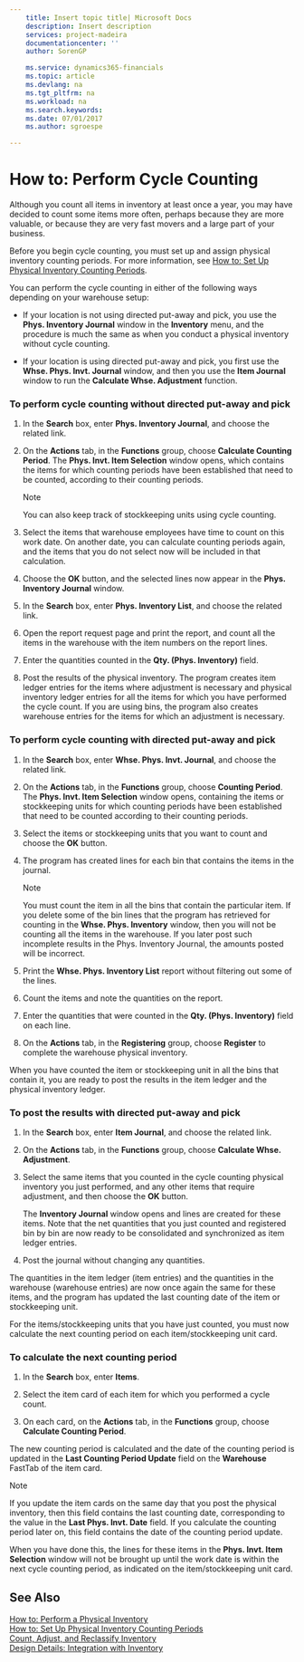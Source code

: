 ```yaml
---
    title: Insert topic title| Microsoft Docs
    description: Insert description
    services: project-madeira
    documentationcenter: ''
    author: SorenGP

    ms.service: dynamics365-financials
    ms.topic: article
    ms.devlang: na
    ms.tgt_pltfrm: na
    ms.workload: na
    ms.search.keywords:
    ms.date: 07/01/2017
    ms.author: sgroespe

---
```

# How to: Perform Cycle Counting
Although you count all items in inventory at least once a year, you may have decided to count some items more often, perhaps because they are more valuable, or because they are very fast movers and a large part of your business.  
  
 Before you begin cycle counting, you must set up and assign physical inventory counting periods. For more information, see [How to: Set Up Physical Inventory Counting Periods](../how-to-set-up-physical-inventory-counting-periods.md).  
  
 You can perform the cycle counting in either of the following ways depending on your warehouse setup:  
  
-   If your location is not using directed put-away and pick, you use the **Phys. Inventory Journal** window in the **Inventory** menu, and the procedure is much the same as when you conduct a physical inventory without cycle counting.  
  
-   If your location is using directed put-away and pick, you first use the **Whse. Phys. Invt. Journal** window, and then you use the **Item Journal** window to run the **Calculate Whse. Adjustment** function.  
  
### To perform cycle counting without directed put-away and pick  
  
1.  In the **Search** box, enter **Phys. Inventory Journal**, and choose the related link.  
  
2.  On the **Actions** tab, in the **Functions** group, choose **Calculate Counting Period**. The **Phys. Invt. Item Selection** window opens, which contains the items for which counting periods have been established that need to be counted, according to their counting periods.  
  
    > [!NOTE]  
    >  You can also keep track of stockkeeping units using cycle counting.  
  
3.  Select the items that warehouse employees have time to count on this work date. On another date, you can calculate counting periods again, and the items that you do not select now will be included in that calculation.  
  
4.  Choose the **OK** button, and the selected lines now appear in the **Phys. Inventory Journal** window.  
  
5.  In the **Search** box, enter **Phys. Inventory List**, and choose the related link.  
  
6.  Open the report request page and print the report, and count all the items in the warehouse with the item numbers on the report lines.  
  
7.  Enter the quantities counted in the **Qty. (Phys. Inventory)** field.  
  
8.  Post the results of the physical inventory. The program creates item ledger entries for the items where adjustment is necessary and physical inventory ledger entries for all the items for which you have performed the cycle count. If you are using bins, the program also creates warehouse entries for the items for which an adjustment is necessary.  
  
### To perform cycle counting with directed put-away and pick  
  
1.  In the **Search** box, enter **Whse. Phys. Invt. Journal**, and choose the related link.  
  
2.  On the **Actions** tab, in the **Functions** group, choose **Counting Period**. The **Phys. Invt. Item Selection** window opens, containing the items or stockkeeping units for which counting periods have been established that need to be counted according to their counting periods.  
  
3.  Select the items or stockkeeping units that you want to count and choose the **OK** button.  
  
4.  The program has created lines for each bin that contains the items in the journal.  
  
    > [!NOTE]  
    >  You must count the item in all the bins that contain the particular item. If you delete some of the bin lines that the program has retrieved for counting in the **Whse. Phys. Inventory** window, then you will not be counting all the items in the warehouse. If you later post such incomplete results in the Phys. Inventory Journal, the amounts posted will be incorrect.  
  
5.  Print the **Whse. Phys. Inventory List** report without filtering out some of the lines.  
  
6.  Count the items and note the quantities on the report.  
  
7.  Enter the quantities that were counted in the **Qty. (Phys. Inventory)** field on each line.  
  
8.  On the **Actions** tab, in the **Registering** group, choose **Register** to complete the warehouse physical inventory.  
  
 When you have counted the item or stockkeeping unit in all the bins that contain it, you are ready to post the results in the item ledger and the physical inventory ledger.  
  
### To post the results with directed put-away and pick  
  
1.  In the **Search** box, enter **Item Journal**, and choose the related link.  
  
2.  On the **Actions** tab, in the **Functions** group, choose **Calculate Whse. Adjustment**.  
  
3.  Select the same items that you counted in the cycle counting physical inventory you just performed, and any other items that require adjustment, and then choose the **OK** button.  
  
     The **Inventory Journal** window opens and lines are created for these items. Note that the net quantities that you just counted and registered bin by bin are now ready to be consolidated and synchronized as item ledger entries.  
  
4.  Post the journal without changing any quantities.  
  
 The quantities in the item ledger (item entries) and the quantities in the warehouse (warehouse entries) are now once again the same for these items, and the program has updated the last counting date of the item or stockkeeping unit.  
  
 For the items/stockkeeping units that you have just counted, you must now calculate the next counting period on each item/stockkeeping unit card.  
  
### To calculate the next counting period  
  
1.  In the **Search** box, enter **Items**.  
  
2.  Select the item card of each item for which you performed a cycle count.  
  
3.  On each card, on the **Actions** tab, in the **Functions** group, choose **Calculate Counting Period**.  
  
 The new counting period is calculated and the date of the counting period is updated in the **Last Counting Period Update** field on the **Warehouse** FastTab of the item card.  
  
> [!NOTE]  
>  If you update the item cards on the same day that you post the physical inventory, then this field contains the last counting date, corresponding to the value in the **Last Phys. Invt. Date** field. If you calculate the counting period later on, this field contains the date of the counting period update.  
  
 When you have done this, the lines for these items in the **Phys. Invt. Item Selection** window will not be brought up until the work date is within the next cycle counting period, as indicated on the item/stockkeeping unit card.  
  
## See Also  
 [How to: Perform a Physical Inventory](../how-to-perform-a-physical-inventory.md)   
 [How to: Set Up Physical Inventory Counting Periods](../how-to-set-up-physical-inventory-counting-periods.md)   
 [Count, Adjust, and Reclassify Inventory](../count-adjust-and-reclassify-inventory.md)   
 [Design Details: Integration with Inventory](design-details-integration-with-inventory.md)